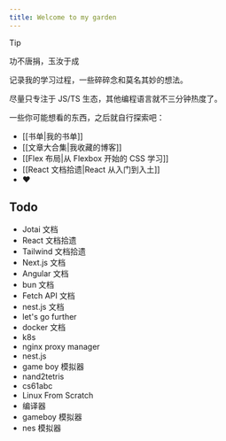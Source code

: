 ```yaml
---
title: Welcome to my garden
---
```


> [!tip]
> 功不唐捐，玉汝于成

记录我的学习过程，一些碎碎念和莫名其妙的想法。

尽量只专注于 JS/TS 生态，其他编程语言就不三分钟热度了。

一些你可能想看的东西，之后就自行探索吧：

- [[书单|我的书单]]
- [[文章大合集|我收藏的博客]]
- [[Flex 布局|从 Flexbox 开始的 CSS 学习]]
- [[React 文档拾遗|React 从入门到入土]]
- ❤️

## Todo

- Jotai 文档
- React 文档拾遗
- Tailwind 文档拾遗
- Next.js 文档
- Angular 文档
- bun 文档
- Fetch API 文档 
- nest.js 文档
- let's go further
- docker 文档
- k8s
- nginx proxy manager
- nest.js
- game boy 模拟器
- nand2tetris
- cs61abc
- Linux From Scratch
- 编译器
- gameboy 模拟器
- nes 模拟器
